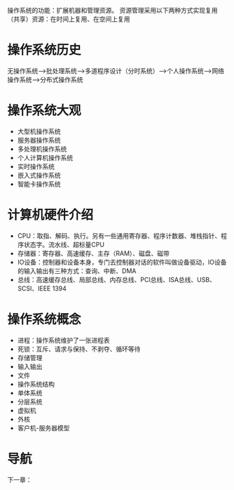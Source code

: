 操作系统的功能：扩展机器和管理资源。
资源管理采用以下两种方式实现复用（共享）资源：在时间上复用、在空间上复用

# 操作系统历史

无操作系统—>批处理系统—>多道程序设计（分时系统）—>个人操作系统—>网络操作系统—>分布式操作系统

# 操作系统大观

- 大型机操作系统
- 服务器操作系统
- 多处理机操作系统
- 个人计算机操作系统
- 实时操作系统
- 嵌入式操作系统
- 智能卡操作系统

# 计算机硬件介绍

- CPU：取指、解码、执行。另有一些通用寄存器、程序计数器、堆栈指针、程序状态字。流水线、超标量CPU
- 存储器：寄存器、高速缓存、主存（RAM）、磁盘、磁带
- IO设备：控制器和设备本身，专门去控制器对话的软件叫做设备驱动，IO设备的输入输出有三种方式：查询、中断、DMA
- 总线：高速缓存总线、局部总线、内存总线、PCI总线、ISA总线、USB、SCSI、IEEE 1394

# 操作系统概念
- 进程：操作系统维护了一张进程表
- 死锁：互斥、请求与保持、不剥夺、循环等待
- 存储管理
- 输入输出
- 文件
- 操作系统结构
- 单体系统
- 分层系统
- 虚拟机
- 外核
- 客户机-服务器模型

# 导航

下一章：

